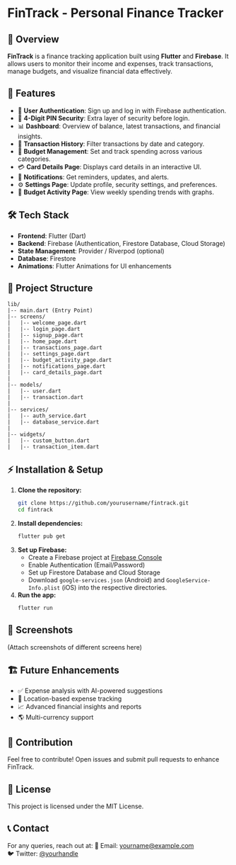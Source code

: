 # FinTrack - Personal Finance Tracker

## 📌 Overview
**FinTrack** is a finance tracking application built using **Flutter** and **Firebase**. It allows users to monitor their income and expenses, track transactions, manage budgets, and visualize financial data effectively.

## 🚀 Features
- 📲 **User Authentication**: Sign up and log in with Firebase authentication.
- 🔢 **4-Digit PIN Security**: Extra layer of security before login.
- 📊 **Dashboard**: Overview of balance, latest transactions, and financial insights.
- 📜 **Transaction History**: Filter transactions by date and category.
- 🏦 **Budget Management**: Set and track spending across various categories.
- 💳 **Card Details Page**: Displays card details in an interactive UI.
- 🔔 **Notifications**: Get reminders, updates, and alerts.
- ⚙️ **Settings Page**: Update profile, security settings, and preferences.
- 📅 **Budget Activity Page**: View weekly spending trends with graphs.

## 🛠️ Tech Stack
- **Frontend**: Flutter (Dart)
- **Backend**: Firebase (Authentication, Firestore Database, Cloud Storage)
- **State Management**: Provider / Riverpod (optional)
- **Database**: Firestore
- **Animations**: Flutter Animations for UI enhancements

## 📂 Project Structure
```
lib/
|-- main.dart (Entry Point)
|-- screens/
|   |-- welcome_page.dart
|   |-- login_page.dart
|   |-- signup_page.dart
|   |-- home_page.dart
|   |-- transactions_page.dart
|   |-- settings_page.dart
|   |-- budget_activity_page.dart
|   |-- notifications_page.dart
|   |-- card_details_page.dart
|
|-- models/
|   |-- user.dart
|   |-- transaction.dart
|
|-- services/
|   |-- auth_service.dart
|   |-- database_service.dart
|
|-- widgets/
|   |-- custom_button.dart
|   |-- transaction_item.dart
```

## ⚡ Installation & Setup
1. **Clone the repository:**
   ```bash
   git clone https://github.com/yourusername/fintrack.git
   cd fintrack
   ```
2. **Install dependencies:**
   ```bash
   flutter pub get
   ```
3. **Set up Firebase:**
   - Create a Firebase project at [Firebase Console](https://console.firebase.google.com/)
   - Enable Authentication (Email/Password)
   - Set up Firestore Database and Cloud Storage
   - Download `google-services.json` (Android) and `GoogleService-Info.plist` (iOS) into the respective directories.
4. **Run the app:**
   ```bash
   flutter run
   ```

## 📸 Screenshots
(Attach screenshots of different screens here)

## 🏗️ Future Enhancements
- ✅ Expense analysis with AI-powered suggestions
- 📍 Location-based expense tracking
- 📈 Advanced financial insights and reports
- 🌎 Multi-currency support

## 🤝 Contribution
Feel free to contribute! Open issues and submit pull requests to enhance FinTrack.

## 📜 License
This project is licensed under the MIT License.

## 📞 Contact
For any queries, reach out at:
📧 Email: yourname@example.com  
🐦 Twitter: [@yourhandle](https://twitter.com/yourhandle)

